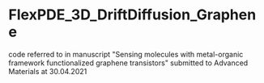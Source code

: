# FlexPDE_3D_DriftDiffusion_Graphene
 code referred to in manuscript "Sensing molecules with metal-organic framework functionalized graphene transistors" submitted to Advanced Materials at 30.04.2021
